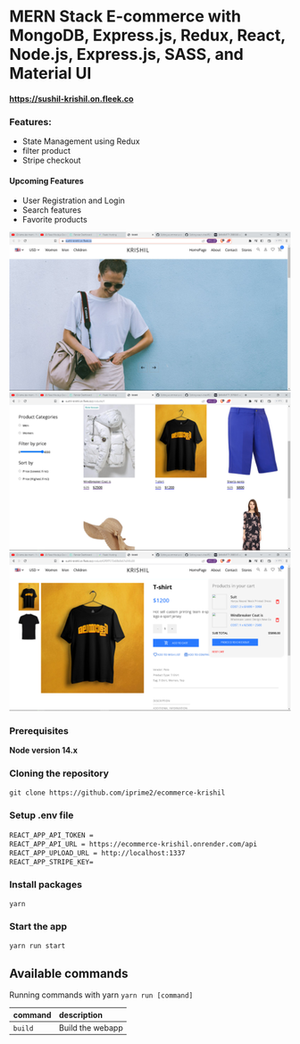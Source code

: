 # MERN Stack E-commerce with MongoDB, Express.js, Redux, React, Node.js, Express.js, SASS, and Material UI

#### https://sushil-krishil.on.fleek.co

### Features:

-  State Management using Redux
-  filter product
-  Stripe checkout

#### Upcoming Features

- User Registration and Login
- Search features
- Favorite products
  

![Screenshot](demo1.png)
![Screenshot](demo2.png)
![Screenshot](demo3.png)

### Prerequisites

**Node version 14.x**

### Cloning the repository

```shell
git clone https://github.com/iprime2/ecommerce-krishil
```

### Setup .env file

```
REACT_APP_API_TOKEN = 
REACT_APP_API_URL = https://ecommerce-krishil.onrender.com/api
REACT_APP_UPLOAD_URL = http://localhost:1337
REACT_APP_STRIPE_KEY=
```

### Install packages

```shell
yarn 
```

### Start the app

```shell
yarn run start
```

## Available commands

Running commands with yarn `yarn run [command]`

| command         | description                              |
| :-------------- | :--------------------------------------- |
| `build`         | Build the webapp                         |
